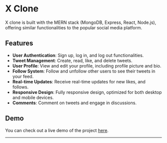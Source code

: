 # X Clone

X clone is built with the MERN stack (MongoDB, Express, React, Node.js), offering similar functionalities to the popular social media platform.

## Features

- **User Authentication**: Sign up, log in, and log out functionalities.
- **Tweet Management**: Create, read, like, and delete tweets.
- **User Profile**: View and edit your profile, including profile picture and bio.
- **Follow System**: Follow and unfollow other users to see their tweets in your feed.
- **Real-time Updates**: Receive real-time updates for new likes, and follows.
- **Responsive Design**: Fully responsive design, optimized for both desktop and mobile devices.
- **Comments**: Comment on tweets and engage in discussions.

## Demo

You can check out a live demo of the project [here](https://xclonee.onrender.com/).

---
